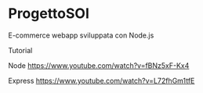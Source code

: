 # ProgettoSOI
E-commerce webapp sviluppata con Node.js

Tutorial

Node https://www.youtube.com/watch?v=fBNz5xF-Kx4

Express https://www.youtube.com/watch?v=L72fhGm1tfE
